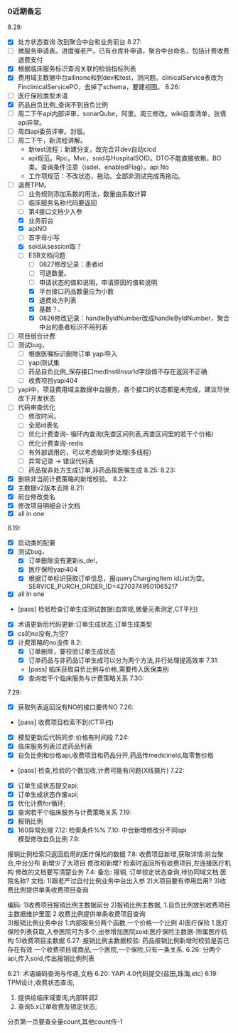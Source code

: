 ### 0近期备忘
8.28:
- [x] 处方状态查询 改到聚合中台和业务前台
8.27:
- [ ] 微服务申请表。进度催老严。已有仓库补申请，聚合中台命名，包括计费收费退费支付
- [x] 根据临床服务标识查询关联的检验指标列表
- [x] 费用域主数据中台allinone和到dev和test，测问题。clinicalService表改为FinclinicalServicePO，去掉了schema，要建视图。
8.26:
- [ ] 医疗保险类型术语
- [x] 药品自负比例_查询不到自负比例
- [ ] 周二下午api内部评审，sonarQube，阿里。周三修改。wiki自查清单，张倩api异常。
- [ ] 周四api委员评审。封版。
- [ ] 周二下午，新流程讲解。
    - 新test流程：新建分支，改完合并dev自动cicd
    - api规范。Rpc，Mvc，soid与HospitalSOID。DTO不能直接依赖，BO类。查询条件注意（isdel、enabledFlag）。api No
    - 工作项规范：不改状态，拖动。全部非测试完成再拖动。
- [ ] 退费TPM。
  - [ ] 业务规则添加系数的用法，数量由系数计算
  - [ ] 临床服务名称代码要返回
  - [ ] 第4接口文档少入参
  - [x] 业务前台
  - [x] apiNO
  - [ ] 首字母小写
  - [x] soid从session取？
  - [ ] ESB文档问题
    - [ ] 0827修改记录：患者id 
    - [ ] 可退数量。
    - [ ] 申请状态的值和说明，申请原因的值和说明
    - [x] 平台接口药品数量应为小数
    - [x] 退费处方列表
    - [x] 基数？、
    - [x] 0826修改记录：handleByidNumber改成handleByIdNumber，聚合中台的患者标识不用列表
- [ ] 项目组合计费 
- [ ] 测试bug，
  - [ ] 根据医嘱标识删除订单 yapi导入
  - [ ] yapi测试集
  - [ ] 药品自负比例_保存接口medInstiInsurId字段值不存在返回不正确
  - [ ] 收费项目yapi404
- [ ] yapi中，项目费用域主数据中台服务，各个接口的状态都是未完成，建议尽快改下开发状态
- [ ] 代码审查优化
  - [ ] 修改时间，
  - [ ] 全局id表名
  - [ ] 优化计费查询- 循环内查询(先查区间列表,再查区间里的若干个价格)
  - [ ] 优化计费查询-redis
  - [ ] 有外部调用的，可以考虑做同步处理(多线程)
  - [ ] 异常记录 -> 错误代码表
  - [ ] 药品按非处方生成订单,非药品按医嘱生成
8.25:
8.23:
- [x] 删除非当前计费策略的新增校验。
8.22:
- [x] 主数据v2版本去除
8.21:
- [x] 前台修改类名
- [x] 修改项目明细合计文档 
- [x] all in one 

8.19:
- [x] 启动类的配置 
- [x] 测试bug，
  - [x] 订单删除没有更新is_del，
  - [x] 医疗保险yapi404
  - [x] 根据订单标识获取订单信息，报queryChargingItem idList为空。SERVICE_PURCH_ORDER_ID=42703749501065217
- [x] all In one 
- [pass] 检验检查订单生成测试数据(血常规,微量元素测定,CT平扫)
- [x] 术语更新后代码更新:订单生成状态,订单生成类型
- [x] cs的no没有,为空?
- [x] 计费策略的no没传
8.2:
  - [x]  订单删除，要校验订单生成状态
  - [x]  订单药品与非药品订单生成可以分为两个方法,并行处理提高效率
7.31:
  - [pass] 临床获取自负比例与价格,需要传入医保类别
  - [x] 查询若干个临床服务与计费策略关系
7.30:

7.29:
  - [x] 获取列表返回没有NO的接口要传NO
7.26:
  - [pass] 收费项目检索不到(CT平扫)
  - [x] 模型更新后代码同步:价格有时间段
7.24:
  - [x] 临床服务列表过滤药品列表
  - [x] 自负比例和价格api,收费项目和药品分开,药品传medicineId,取零售价格
  - [pass] 检查,检验的个数加收,计费可能有问题(X线摄片)
7.22:
  - [x] 订单生成状态提交api;
  - [x] 订单生成状态作废api;
  - [x] 优化计费for循环;
  - [x] 查询若干个临床服务与计费策略关系
7.19:
  - [x] 报销比例
  - [x] 160异常处理
7.12:
  检索条件%%
7.10:
  中台新增修改分不同api\
  模型修改自负比例
7.9:
  
  报销比例检索只返回启用的医疗保险的数据
7.8:
  收费项目新增,获取详情:前台聚合,中台分布
  新增少了大项目
  修改和新增?
  检索时返回所有收费项目,左连接医疗机构
  修改的文档要写清楚业务
7.4:
  备忘:
    报销,
    订单锁定状态查询,待协同域文档
    医院名称?
  文档:
    1)跟老严过自付比例业务中台出入参
    2)大项目要有停用启用?
    3)收费比例提供单条收费项目查询  
  
  编码:
    1)收费项目报销比例主数据前台
    2)报销比例主数据,
      1.自负比例放到收费项目主数据维护里面
      2.收费比例提供单条收费项目查询  
    3)报销比例业务中台
      1.内部服务分两个函数,一个价格一个比例
    4)医疗保险
      1.医疗保险列表获取,入参医院可为多个,出参增加医院soid;医疗保险主数据-所属医疗机构
    5)收费项目主数据
6.27:
报销比例主数据校验:
  药品报销比例新增时校验是否已存在有效
  一个收费项目或商品,一个医院,一个保险,只有一条关系.
6.26:
  分两个api,传入soid,传出报销比例列表

6.21:
术语编码查询与传递,文档
6.20:
YAPI
4.0代码提交(盐田,珠海,etc)
6.19:
TPM设计,收费状态查询,
1.	提供给临床域查询,内部转调2
2.	查询5.x订单收费及锁定状态;

分页第一页要查全量count,其他count传-1 

